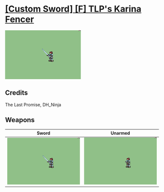 # [\[Custom Sword\] \[F\] TLP's Karina Fencer](./)

<img src="./1.%20Sword/Sword_000.png" alt="[Custom Sword] [F] TLP's Karina Fencer standing" />

## Credits

The Last Promise, DH_Ninja

## Weapons


|Sword |Unarmed |
|  :---: | :---: |
| <img alt="Sword animation" src="./1.%20Sword/Sword.gif" /> | <img alt="Unarmed animation" src="./8.%20Unarmed/Unarmed.gif" /> |
